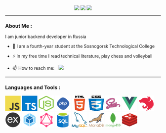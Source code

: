 
<div style="text-align: center; margin-top: 10px">
    <a href="https://t.me/reabletop"><img src="https://img.shields.io/badge/Telegram-2CA5E0?style=for-the-badge&logo=telegram&logoColor=white" height="30"></a>
    <a href="mailto:reabletop@gmail.com"><img src="https://img.shields.io/badge/Gmail-D14836?style=for-the-badge&logo=gmail&logoColor=white" height="30"></a>
    <a href="https://vk.com/reabletop"><img src="https://img.shields.io/badge/вконтакте-%232E87FB.svg?&style=for-the-badge&logo=vk&logoColor=white" height="30"></a>
</div>

---
###  About Me :
I am junior backend developer in Russia

- :school: I am a fourth-year student at the Sosnogorsk Technological College

- :zap: In my free time I read technical literature, play chess and volleyball

- :mailbox: How to reach me:  <a href="https://t.me/reabletop"><img src="https://img.shields.io/badge/Telegram-2CA5E0?style=for-the-badge&logo=telegram&logoColor=white" height="15" style="margin-left:10px"></a>


---

### Languages and Tools :

<div>
    <img src="skills/javascript.jpg" alt="" style="width: 50px; height: 50px">
    <img src="skills/typescript.png" alt="" style="width: 50px; height: 50px">
    <img src="skills/nodejs.png" alt="" style="width: 50px; height: 50px">
    <img src="skills/php.png" alt="" style="width: 50px; height: 50px">
    <img src="skills/html.png" alt="" style="width: 50px; height: 50px">
    <img src="skills/css.png" alt="" style="width: 50px; height: 50px">
    <img src="skills/sass.png" alt="" style="width: 50px; height: 50px">
    <img src="skills/vue.png" alt="" style="width: 50px; height: 50px">
    <img src="skills/nestjs.png" alt="" style="width: 50px; height: 50px">
    <img src="skills/express.png" alt="" style="width: 50px; height: 50px">
    <img src="skills/webpack.svg" alt="" style="width: 50px; height: 50px">
    <img src="skills/graphql.png" alt="" style="width: 50px; height: 50px">
    <img src="skills/sql.png" alt="" style="width: 50px; height: 50px">
    <img src="skills/mysql.png" alt="" style="width: 50px; height: 50px">
    <img src="skills/mariadb.png" alt="" style="width: 50px; height: 50px">
    <img src="skills/mongo.png" alt="" style="width: 50px; height: 50px">
    <img src="skills/redis.webp" alt="" style="width: 50px; height: 50px">
</div>
